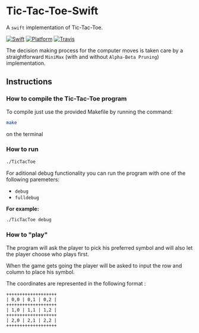 # Tic-Tac-Toe-Swift

A `swift` implementation of Tic-Tac-Toe.

[![Swift][swift-badge]][swift-url]
[![Platform][platform-badge]][platform-url]
[![Travis][travis-badge]][travis-url]

[swift-badge]: https://img.shields.io/badge/Swift-3.0-orange.svg?style=flat
[swift-url]: https://swift.org
[platform-badge]: https://img.shields.io/badge/Platforms-OS%20X%20--%20Linux-lightgray.svg?style=flat
[platform-url]: https://swift.org
[travis-badge]: https://travis-ci.org/Zialus/Tic-Tac-Toe-Swift.svg?branch=master
[travis-url]: https://travis-ci.org/Zialus/Tic-Tac-Toe-Swift.svg

The decision making process for the computer moves is taken care by a
straightforward `MiniMax` (with and without `Alpha-Beta Pruning`)
implementation.

## Instructions

### How to compile the Tic-Tac-Toe program

To compile just use the provided Makefile by running the command:

``` bash
make
```

on the terminal

### How to run

``` bash
./TicTacToe
```

For aditional debug functionality you can run the program with one of the
following paremeters:

-   `debug`
-   `fulldebug`

**For example:**

``` bash
./TicTacToe debug
```

### How to "play"

The program will ask the player to pick his preferred symbol and will also
let the player choose who plays first.

When the game gets going the player will be asked to input the row and column
to place his symbol.

The coordinates are represented in the following format :

``` text
+++++++++++++++++++
| 0,0 | 0,1 | 0,2 |
+++++++++++++++++++
| 1,0 | 1,1 | 1,2 |
+++++++++++++++++++
| 2,0 | 2,1 | 2,2 |
+++++++++++++++++++
```
